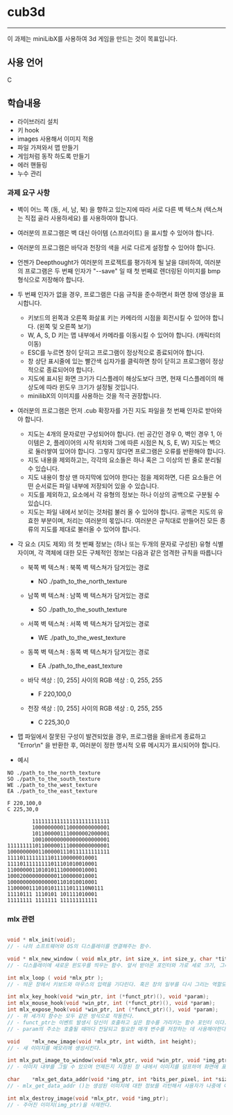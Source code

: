 # cub3d
---

이 과제는 miniLibX를 사용하여 3d 게임을 만드는 것이 목표입니다.

## 사용 언어
C

## 학습내용
- 라이브러리 설치
- 키 hook
- images 사용해서 이미지 적용
- 파일 가져와서 맵 만들기
- 게임처럼 동작 하도록 만들기
- 에러 핸들링
- 누수 관리

### 과제 요구 사항

- 벽이 어느 쪽 (동, 서, 남, 북) 을 향하고 있는지에 따라 서로 다른 벽 텍스쳐 (텍스쳐는 직접 골라 사용하세요) 를 사용하여야 합니다.
- 여러분의 프로그램은 벽 대신 아이템 (스프라이트) 을 표시할 수 있어야 합니다.
- 여러분의 프로그램은 바닥과 천장의 색을 서로 다르게 설정할 수 있어야 합니다.
- 언젠가 Deepthought가 여러분의 프로젝트를 평가하게 될 날을 대비하여, 여러분의 프로그램은 두 번째 인자가 "--save" 일 때 첫 번째로 렌더링된 이미지를 bmp 형식으로 저장해야 합니다.

- 두 번째 인자가 없을 경우, 프로그램은 다음 규칙을 준수하면서 화면 창에 영상을 표시합니다.
  - 키보드의 왼쪽과 오른쪽 화살표 키는 카메라의 시점을 회전시킬 수 있어야 합니다. (왼쪽 및 오른쪽 보기)
  - W, A, S, D 키는 맵 내부에서 카메라를 이동시킬 수 있어야 합니다. (캐릭터의 이동)
  - ESC를 누르면 창이 닫히고 프로그램이 정상적으로 종료되어야 합니다.
  - 창 상단 표시줄에 있는 빨간색 십자가를 클릭하면 창이 닫히고 프로그램이 정상적으로 종료되어야 합니다.
  - 지도에 표시된 화면 크기가 디스플레이 해상도보다 크면, 현재 디스플레이의 해상도에 따라 윈도우 크기가 설정될 것입니다.
  - minilibX의 이미지를 사용하는 것을 적극 권장합니다.

- 여러분의 프로그램은 먼저 .cub 확장자를 가진 지도 파일을 첫 번째 인자로 받아와야 합니다.
  - 지도는 4개의 문자로만 구성되어야 합니다. (빈 공간인 경우 0, 벽인 경우 1, 아이템은 2, 플레이어의 시작 위치와 그에 따른 시점은 N, S, E, W)
  지도는 벽으로 둘러쌓여 있어야 합니다. 그렇지 않다면 프로그램은 오류를 반환해야 합니다.
  - 지도 내용을 제외하고는, 각각의 요소들은 하나 혹은 그 이상의 빈 줄로 분리될 수 있습니다.
  - 지도 내용이 항상 맨 마지막에 있어야 한다는 점을 제외하면, 다른 요소들은 어떤 순서로든 파일 내부에 저장되어 있을 수 있습니다.
  - 지도를 제외하고, 요소에서 각 유형의 정보는 하나 이상의 공백으로 구분될 수 있습니다.
  - 지도는 파일 내에서 보이는 것처럼 불러 올 수 있어야 합니다. 공백은 지도의 유효한 부분이며, 처리는 여러분의 몫입니다. 여러분은 규칙대로 만들어진 모든 종류의 지도를 제대로 불러올 수 있어야 합니다.

- 각 요소 (지도 제외) 의 첫 번째 정보는 (하나 또는 두개의 문자로 구성된) 유형 식별자이며, 각 객체에 대한 모든 구체적인 정보는 다음과 같은 엄격한 규칙을 따릅니다
  - 북쪽 벽 텍스쳐 : 북쪽 벽 텍스쳐가 담겨있는 경로
    - NO ./path_to_the_north_texture

  - 남쪽 벽 텍스쳐 : 남쪽 벽 텍스쳐가 담겨있는 경로
    - SO ./path_to_the_south_texture

  - 서쪽 벽 텍스쳐 : 서쪽 벽 텍스쳐가 담겨있는 경로
    - WE ./path_to_the_west_texture

  - 동쪽 벽 텍스쳐 : 동쪽 벽 텍스쳐가 담겨있는 경로
    - EA ./path_to_the_east_texture

  - 바닥 색상 : [0, 255] 사이의 RGB 색상 : 0, 255, 255
    - F 220,100,0

  - 천장 색상 : [0, 255] 사이의 RGB 색상 : 0, 255, 255
    - C 225,30,0

- 맵 파일에서 잘못된 구성이 발견되었을 경우, 프로그램을 올바르게 종료하고 "Error\n" 을 반환한 후, 여러분이 정한 명시적 오류 메시지가 표시되어야 합니다.

- 예시
```text
NO ./path_to_the_north_texture
SO ./path_to_the_south_texture
WE ./path_to_the_west_texture
EA ./path_to_the_east_texture

F 220,100,0
C 225,30,0

		1111111111111111111111111
		1000000000110000000000001
		1011000001110000002000001
		1001000000000000000000001
111111111011000001110000000000001
100000000011000001110111111111111
11110111111111011100000010001
11110111111111011101010010001
11000000110101011100000010001
10002000000000001100000010001
10000000000000001101010010001
11000001110101011111011110N0111
11110111 1110101 101111010001
11111111 1111111 111111111111
```

### mlx 관련

```C

void * mlx_init(void);
// - 나의 소프트웨어와 OS의 디스플레이를 연결해주는 함수.

void * mlx_new_window ( void mlx_ptr, int size_x, int size_y, char *title );
// - 디스플레이에 새로운 윈도우를 띄우는 함수. 앞서 받아온 포인터와 가로 세로 크기, 그리고 창의 제목을 받아서 띄운다.

int mlx_loop ( void *mlx_ptr );
// - 띄운 창에서 키보드와 마우스의 입력을 기다린다. 혹은 창의 일부를 다시 그리는 역할도 함

int	mlx_key_hook(void *win_ptr, int (*funct_ptr)(), void *param);
int mlx_mouse_hook(void *win_ptr, int (*funct_ptr)(), void *param);
int mlx_expose_hook(void *win_ptr, int (*funct_ptr)(), void *param);
// - 위 세가지 함수는 모두 같은 방식으로 작동한다.
// - funct_ptr는 이벤트 발생시 당신이 호출하고 싶은 함수를 가리키는 함수 포인터 이다.
// - param의 주소는 호출될 때마다 전달되고 필요한 매개 변수를 저장하는 데 사용해야한다.

void	*mlx_new_image(void *mlx_ptr, int width, int height);
// - 새 이미지를 메모리에 생성시킨다.

int mlx_put_image_to_window(void *mlx_ptr, void *win_ptr, void *img_ptr, int x, int y);
// - 이미지 내부를 그릴 수 있으며 언제든지 지정된 창 내에서 이미지를 덤프하여 화면에 표시 할 수 있다.

char	*mlx_get_data_addr(void *img_ptr, int *bits_per_pixel, int *size_line, int *endian);
// - mlx_get_data_addr ()는 생성된 이미지에 대한 정보를 리턴해서 사용자가 나중에 이미지를 수정할 수 있도록 한다.

int mlx_destroy_image(void *mlx_ptr, void *img_ptr);
// - 주어진 이미지(img_ptr)을 삭제한다.

```
